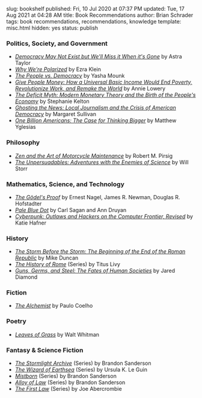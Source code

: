 slug: bookshelf
published: Fri, 10 Jul 2020 at 07:37 PM
updated: Tue, 17 Aug 2021 at 04:28 AM
title: Book Recommendations
author: Brian Schrader
tags: book recommendations, recommendations, knowledge
template: misc.html
hidden: yes
status: publish


### Politics, Society, and Government

- *[Democracy May Not Exist but We'll Miss it When it's Gone][1]* by Astra Taylor
- *[Why We're Polarized][2]* by Ezra Klein
- *[The People vs. Democracy][3]* by Yasha Mounk
- *[Give People Money: How a Universal Basic Income Would End Poverty, Revolutionize Work, and Remake the World][4]* by Annie Lowery
- *[The Deficit Myth: Modern Monetary Theory and the Birth of the People's Economy][5]* by Stephanie Kelton
- *[Ghosting the News: Local Journalism and the Crisis of American Democracy][21]* by Margaret Sullivan
- *[One Billion Americans: The Case for Thinking Bigger][22]* by Matthew Yglesias


### Philosophy

- *[Zen and the Art of Motorcycle Maintenance][6]* by Robert M. Pirsig
- *[The Unpersuadables: Adventures with the Enemies of Science][7]* by Will Storr


### Mathematics, Science, and Technology

- *[The Gödel's Proof][13]* by Ernest Nagel, James R. Newman, Douglas R. Hofstadter
- *[Pale Blue Dot][16]* by Carl Sagan and Ann Druyan
- *[Cyberpunk: Outlaws and Hackers on the Computer Frontier, Revised][20]* by Katie Hafner



### History

- *[The Storm Before the Storm: The Beginning of the End of the Roman Republic][8]* by Mike Duncan
- *[The History of Rome][9]* (Series) by Titus Livy
- *[Guns, Germs, and Steel: The Fates of Human Societies][14]* by Jared Diamond


### Fiction

- *[The Alchemist][17]* by Paulo Coelho


### Poetry

- *[Leaves of Grass][18]* by Walt Whitman

### Fantasy &amp; Science Fiction

- *[The Stormlight Archive][10]* (Series) by Brandon Sanderson
- *[The Wizard of Earthsea][11]* (Series) by Ursula K. Le Guin
- *[Mistborn][12]* (Series) by Brandon Sanderson
- *[Alloy of Law][15]* (Series) by Brandon Sanderson
- *[The First Law][19]* (Series) by Joe Abercrombie


[1]: https://www.indiebound.org/book/9781250179845
[2]: https://www.indiebound.org/book/9781476700328
[3]: https://www.indiebound.org/book/9780674976825
[4]: https://www.indiebound.org/book/9781524758769
[5]: https://www.indiebound.org/book/9781541736184
[6]: https://www.indiebound.org/book/9780060589462
[7]: https://www.indiebound.org/book/9781468310108
[8]: https://www.indiebound.org/book/9781610397216
[9]: https://www.indiebound.org/book/9780140448092
[10]: https://www.indiebound.org/book/9780765365279
[11]: https://www.indiebound.org/book/9780547773742
[12]: https://www.indiebound.org/book/9780765350381
[13]: https://www.indiebound.org/book/9780814758373
[14]: https://www.indiebound.org/book/9780393354324
[15]: https://www.indiebound.org/book/9780765368546
[16]: https://www.indiebound.org/book/9780345376596
[17]: https://www.indiebound.org/book/9780062315007
[18]: https://www.indiebound.org/book/9780486841915
[19]: https://www.indiebound.org/book/9781591025948
[20]: https://www.indiebound.org/book/9780684818627
[21]: https://www.indiebound.org/book/9781733623780
[22]: https://www.indiebound.org/book/9780593190210
